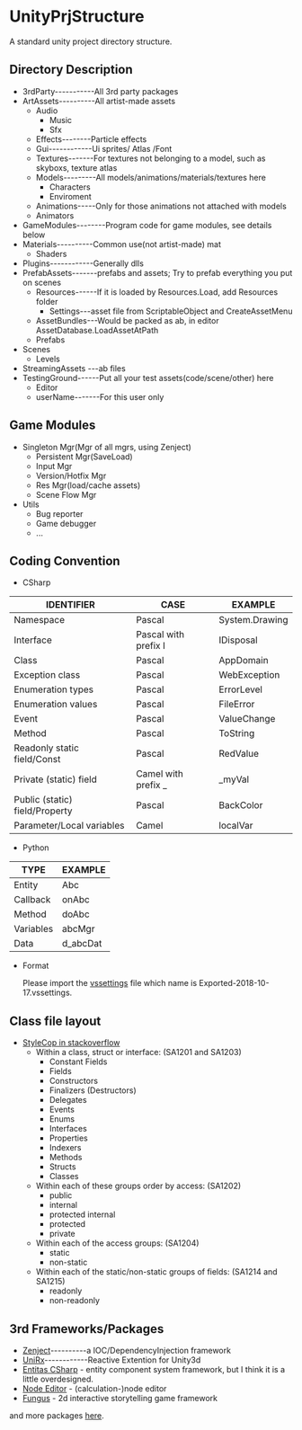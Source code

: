# UnityPrjStructure
A standard unity project directory structure.

## Directory Description
* 3rdParty-----------All 3rd party packages
* ArtAssets----------All artist-made assets
    + Audio
        - Music
        - Sfx
    + Effects--------Particle effects
    + Gui------------Ui sprites/ Atlas /Font
    + Textures-------For textures not belonging to a model, such as skyboxs, texture atlas
    + Models---------All models/animations/materials/textures here
        - Characters
        - Enviroment
    + Animations-----Only for those animations not attached with models
    + Animators
* GameModules--------Program code for game modules, see details below
* Materials----------Common use(not artist-made) mat
    + Shaders
* Plugins------------Generally dlls
* PrefabAssets-------prefabs and assets; Try to prefab everything you put on scenes
    + Resources------If it is loaded by Resources.Load, add Resources folder
        + Settings---asset file from ScriptableObject and CreateAssetMenu
    + AssetBundles---Would be packed as ab, in editor AssetDatabase.LoadAssetAtPath
    + Prefabs
* Scenes
    + Levels
* StreamingAssets ---ab files 
* TestingGround------Put all your test assets(code/scene/other) here
    + Editor
    + userName-------For this user only

## Game Modules
* Singleton Mgr(Mgr of all mgrs, using Zenject)
    + Persistent Mgr(SaveLoad) 
    + Input Mgr
    + Version/Hotfix Mgr
    + Res Mgr(load/cache assets)
    + Scene Flow Mgr
* Utils
    + Bug reporter
    + Game debugger
    + ...

## Coding Convention
* CSharp

| IDENTIFIER | CASE | EXAMPLE 
|------------|------|-----------
| Namespace | Pascal | System.Drawing
| Interface | Pascal with prefix I | IDisposal
| Class | Pascal | AppDomain
| Exception class | Pascal | WebException
| Enumeration types | Pascal | ErrorLevel
| Enumeration values | Pascal | FileError
| Event | Pascal | ValueChange
| Method | Pascal | ToString
| Readonly static field/Const | Pascal | RedValue
| Private (static) field | Camel with prefix _ | _myVal
| Public (static) field/Property | Pascal | BackColor
| Parameter/Local variables | Camel | localVar

* Python

| TYPE | EXAMPLE
|------|---------
| Entity | Abc
| Callback | onAbc
| Method | doAbc
| Variables | abcMgr
| Data | d_abcDat

* Format

    Please import the [vssettings](Exported-2018-10-17.vssettings) file which name is Exported-2018-10-17.vssettings.

## Class file layout
* [StyleCop in stackoverflow](https://stackoverflow.com/questions/150479/order-of-items-in-classes-fields-properties-constructors-methods)
    + Within a class, struct or interface: (SA1201 and SA1203)
        - Constant Fields
        - Fields
        - Constructors
        - Finalizers (Destructors)
        - Delegates
        - Events
        - Enums
        - Interfaces
        - Properties
        - Indexers
        - Methods
        - Structs
        - Classes
    + Within each of these groups order by access: (SA1202)
        - public
        - internal
        - protected internal
        - protected
        - private
    + Within each of the access groups: (SA1204)
        - static
        - non-static
    + Within each of the static/non-static groups of fields: (SA1214 and SA1215)
        - readonly
        - non-readonly

## 3rd Frameworks/Packages
* [Zenject](https://github.com/modesttree/Zenject)----------a IOC/DependencyInjection framework
* [UniRx](https://github.com/neuecc/UniRx)------------Reactive Extention for Unity3d
* [Entitas CSharp](https://github.com/sschmid/Entitas-CSharp) - entity component system framework, but I think it is a little overdesigned.
* [Node Editor](https://github.com/Baste-RainGames/Node_Editor) - (calculation-)node editor
* [Fungus](https://github.com/snozbot/fungus) - 2d interactive storytelling game framework

and more packages [here](https://github.com/wcwsoft/Unity-Script-Collection).